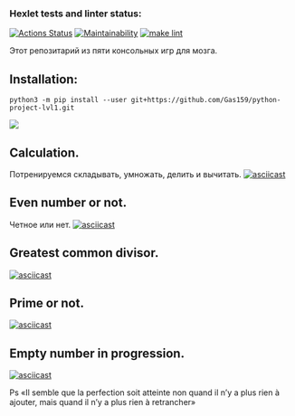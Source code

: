 ### Hexlet tests and linter status:
[![Actions Status](https://github.com/Gas159/python-project-lvl1/workflows/hexlet-check/badge.svg)](https://github.com/Gas159/python-project-lvl1/actions)
[![Maintainability](https://api.codeclimate.com/v1/badges/7ddab7f2853786d75022/maintainability)](https://codeclimate.com/github/Gas159/python-project-lvl1/maintainability)
[![make lint](https://github.com/Gas159/python-project-lvl1/workflows/make%20lint/badge.svg)](https://github.com/Gas159/python-project-lvl1/actions/workflows/make-lint.yml)  

Этот репозитарий из пяти консольных игр для мозга.


## Installation:
```
python3 -m pip install --user git+https://github.com/Gas159/python-project-lvl1.git
```


<a href="https://asciinema.org/a/IZmOChi13qFYURQ1LML1fl0ac" target="_blank"><img src="https://asciinema.org/a/IZmOChi13qFYURQ1LML1fl0ac.svg" /></a>


## Calculation.
Потренируемся складывать, умножать, делить и вычитать.
[![asciicast](https://asciinema.org/a/PlUCSrfJTfjkVe6YeLTid8xcV.svg)](https://asciinema.org/a/PlUCSrfJTfjkVe6YeLTid8xcV)



## Even number or not.
Четное или нет.
[![asciicast](https://asciinema.org/a/UwLz2z1YshLM5SAJdUX3aHkXK.svg)](https://asciinema.org/a/UwLz2z1YshLM5SAJdUX3aHkXK)
 


## Greatest common divisor.
[![asciicast](https://asciinema.org/a/gFQLOdFGkkLWEU3BDiiUXeK9f.svg)](https://asciinema.org/a/gFQLOdFGkkLWEU3BDiiUXeK9f)



## Prime or not.
[![asciicast](https://asciinema.org/a/vaOOUj3h7SYcpte8u5XRJdpCx.svg)](https://asciinema.org/a/vaOOUj3h7SYcpte8u5XRJdpCx)


## Empty number in progression.
[![asciicast](https://asciinema.org/a/syxaRPwwCd8t2VnzpVznx01us.svg)](https://asciinema.org/a/syxaRPwwCd8t2VnzpVznx01us)





Ps «Il semble que la perfection soit atteinte non quand il n’y a plus rien à ajouter, mais quand il n’y a plus rien à retrancher»
